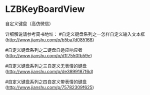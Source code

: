 # LZBKeyBoardView
自定义键盘（高仿微信）

详细解说请参考简书地址：
#自定义键盘系列之一怎样自定义输入文本框 (http://www.jianshu.com/p/b5ba7d085168)

#自定义键盘系列之二键盘自适应响应者 (http://www.jianshu.com/p/d1f7550fb59e)

#自定义键盘系列之三自定义无表情的键盘 (http://www.jianshu.com/p/de3899187f6d)

#自定义键盘系列之四自定义带表情的键盘 (http://www.jianshu.com/p/75782309f625)
